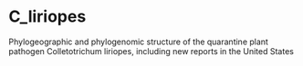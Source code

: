 # C_liriopes
Phylogeographic and phylogenomic structure of the quarantine plant pathogen Colletotrichum liriopes, including new reports in the United States
